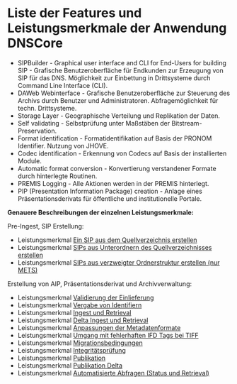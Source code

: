 # Liste der Features und Leistungsmerkmale der Anwendung DNSCore

* SIPBuilder - Graphical user interface and CLI for End-Users for building SIP - Grafische Benutzeroberfläche für Endkunden zur Erzeugung von SIP für das DNS. Möglichkeit zur Einbettung in Drittsysteme durch Command Line Interface (CLI). 
* DAWeb Webinterface - Grafische Benutzeroberfläche zur Steuerung des Archivs durch Benutzer und Administratoren. Abfragemöglichkeit für techn. Drittsysteme.
* Storage Layer - Geographische Verteilung und Replikation der Daten.
* Self validating - Selbstprüfung unter Maßstäben der Bitstream-Preservation.
* Format identification - Formatidentifikation auf Basis der PRONOM Identifier. Nutzung von JHOVE.
* Codec identification - Erkennung von Codecs auf Basis der installierten Module.
* Automatic format conversion - Konvertierung verstandener Formate durch hinterlegte Routinen. 
* PREMIS Logging - Alle Aktionen werden in der PREMIS hinterlegt.
* PIP (Presentation Information Package) creation - Anlage eines Präsentationsderivats für öffentliche und institutionelle Portale. 

<b>Genauere Beschreibungen der einzelnen Leistungsmerkmale:</b>

<c>Pre-Ingest, SIP Erstellung:</c>
* Leistungsmerkmal [Ein SIP aus dem Quellverzeichnis erstellen](../../../../SIP-Builder/src/manual/feature_create_sip_single.md)   
* Leistungsmerkmal [SIPs aus Unterordnern des Quellverzeichnisses erstellen](../../../../SIP-Builder/src/manual/feature_create_sips_multiple.md)   
* Leistungsmerkmal [SIPs aus verzweigter Ordnerstruktur erstellen (nur METS)](../../../../SIP-Builder/src/manual/feature_create_sips_nested.md)

<c>Erstellung von AIP, Präsentationsderivat und Archivverwaltung:</c>
* Leistungsmerkmal [Validierung der Einlieferung](feature_ingest_validation.md)
* Leistungsmerkmal [Vergabe von Identifiern](feature_identifier_assignment.md)
* Leistungsmerkmal [Ingest und Retrieval](feature_ingest_retrieval.md)
* Leistungsmerkmal [Delta Ingest und Retrieval](feature_delta_ingest_retrieval.md)
* Leistungsmerkmal [Anpassungen der Metadatenformate](feature_metadata_updates.md)
* Leistungsmerkmal [Umgang mit fehlerhaften IFD Tags bei TIFF](feature_tiff_problem_detection.md)
* Leistungsmerkmal [Migrationsbedingungen](feature_migration_right.md)
* Leistungsmerkmal [Integritätsprüfung](feature_integrity_check.md)
* Leistungsmerkmal [Publikation](feature_publication.md) 
* Leistungsmerkmal [Publikation Delta](feature_publication_delta.md)
* Leistungsmerkmal [Automatisierte Abfragen (Status und Retrieval)](feature_automated_queries.md) 
